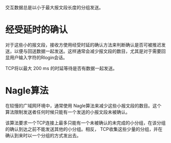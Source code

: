 交互数据总是以小于最大报文段长度的分组发送。

# 经受延时的确认

对于这些小的报文段，接收方使用经受时延的确认方法来判断确认是否可被推迟发送，以便与回送数据一起发送。这样通常会减少报文段的数目，尤其是对于需要回显用户输入字符的Rlogin会话。

TCP将以最大 200 ms 的时延等待是否有数据一起发送。

# Nagle算法

在较慢的广域网环境中，通常使用 Nagle算法来减少这些小报文段的数目。这个算法限制发送者任何时候只能有一个发送的小报文段未被确认。

该算法要求一个TCP连接上最多只能有一个未被确认的未完成的小分组，在该分组的确认到达之前不能发送其他的小分组。相反， TCP收集这些少量的分组，并在确认到来时以一个分组的方式发出去。
